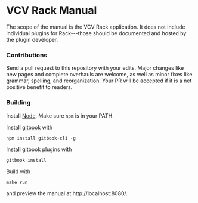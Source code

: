 # VCV Rack Manual

The scope of the manual is the VCV Rack application. It does not include individual plugins for Rack---those should be documented and hosted by the plugin developer.

### Contributions

Send a pull request to this repository with your edits.
Major changes like new pages and complete overhauls are welcome, as well as minor fixes like grammar, spelling, and reorganization.
Your PR will be accepted if it is a net positive benefit to readers.

### Building

Install [Node](https://nodejs.org/en/). Make sure `npm` is in your PATH.

Install [gitbook](https://github.com/GitbookIO/gitbook) with

	npm install gitbook-cli -g

Install gitbook plugins with

	gitbook install

Build with

	make run

and preview the manual at http://localhost:8080/.
